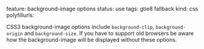 feature: background-image options
status: use
tags: gtie8 fallback
kind: css
polyfillurls:

CSS3 background-image options include `background-clip`, `background-origin` and `background-size`. If you have to support old browsers be aware how the background-image will be displayed without these options.